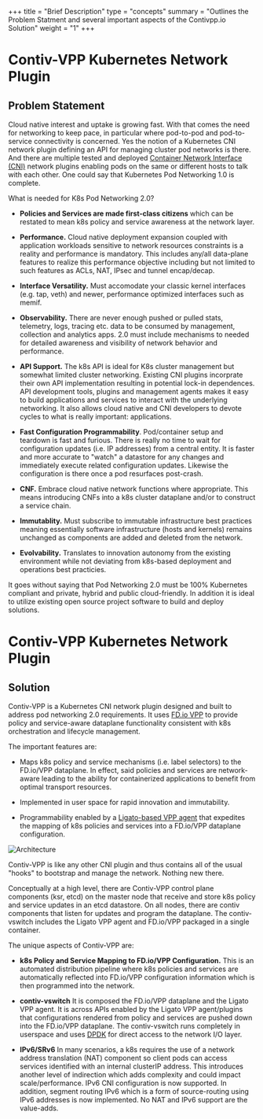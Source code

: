 +++
title = "Brief Description"
type = "concepts"
summary = "Outlines the Problem Statment and several important aspects of the Contivpp.io Solution"
weight = "1"
+++



# Contiv-VPP Kubernetes Network Plugin


## Problem Statement

Cloud native interest and uptake is growing fast. With that comes the need for networking to keep pace, in particular where pod-to-pod and pod-to-service connectivity is concerned. Yes the notion of a Kubernetes CNI network plugin defining an API for managing cluster pod networks is there. And there are multiple tested and deployed [Container Network Interface (CNI)](https://kubernetes.io/docs/concepts/extend-kubernetes/compute-storage-net/network-plugins/) network plugins enabling pods on the same or different hosts to talk with each other. One could say that Kubernetes Pod Networking 1.0 is complete.

What is needed for K8s Pod Networking 2.0?

- __Policies and Services are made first-class citizens__ which can be restated to mean k8s policy and service awareness at the network layer.

- __Performance.__ Cloud native deployment expansion coupled with application workloads sensitive to network resources constraints is a reality and performance is mandatory. This includes any/all data-plane features to realize this performance objective including but not limited to such features as ACLs, NAT, IPsec and tunnel encap/decap.

- __Interface Versatility.__ Must accomodate your classic kernel interfaces (e.g. tap, veth) and newer, performance optimized interfaces such as memif.  

- __Observability.__ There are never enough pushed or pulled stats, telemetry, logs, tracing etc. data to be consumed by management, collection and analytics apps. 2.0 must include mechanisms to needed for detailed awareness and visibility of network behavior and performance.  

- __API Support.__ The k8s API is ideal for K8s cluster management but somewhat limited cluster networking. Existing CNI plugins incorprate their own API implementation resulting in potential lock-in dependences. API development tools, plugins and management agents makes it easy to build applications and services to interact with the underlying networking. It also allows cloud native and CNI developers to devote cycles to what is really important: applications.

- __Fast Configuration Programmability__. Pod/container setup and teardown is fast and furious. There is really no time to wait for configuration updates (i.e. IP addresses) from a central entity. It is faster and more accurate to "watch" a datastore for any changes and immediately execute related configuration updates. Likewise the configuration is there once a pod resurfaces post-crash.

- __CNF.__ Embrace cloud native network functions where appropriate. This means introducing CNFs into a k8s cluster dataplane and/or to construct a service chain. 

- __Immutablity.__ Must subscribe to immutable infrastructure best practices meaning essentially software infrastructure (hosts and kernels) remains unchanged as components are added and deleted from the network.         

- __Evolvability.__ Translates to innovation autonomy from the existing environment while not deviating from k8s-based deployment and operations best practicies.


It goes without saying that Pod Networking 2.0 must be 100% Kubernetes compliant and private, hybrid and public cloud-friendly. In addition it is ideal to utilize existing open source project software to build and deploy solutions. 

# Contiv-VPP Kubernetes Network Plugin

##  Solution       

 Contiv-VPP is a Kubernetes CNI network plugin designed and built to address pod networking 2.0 requirements. It uses [FD.io VPP](https://fd.io/) to provide policy and service-aware dataplane functionality consistent with k8s orchestration and lifecycle management.

 The important features are:

- Maps k8s policy and service mechanisms (i.e. label selectors) to the FD.io/VPP dataplane. In effect, said policies and services are network-aware leading to the ability for containerized applications to benefit from optimal transport resources. 

- Implemented in user space for rapid innovation and immutability.

- Programmability enabled by a [Ligato-based VPP agent](https://ligato.io) that expedites the mapping of k8s policies and services into a FD.io/VPP dataplane configuration.   


![ Architecture](/img/what-is-contiv-vpp/contivpp-overview-pict4.png)

Contiv-VPP is like any other CNI plugin and thus contains all of the usual "hooks" to bootstrap and manage the network. Nothing new there. 

Conceptually at a high level, there are Contiv-VPP control plane components (ksr, etcd) on the master node that receive and store k8s policy and service updates in an etcd datastore. On all nodes, there are contiv components that listen for updates and program the dataplane. The contiv-vswitch includes the Ligato VPP agent and FD.io/VPP packaged in a single container.

The unique aspects of Contiv-VPP are:

* __k8s Policy and Service Mapping to FD.io/VPP Configuration.__ This is an automated distribution pipeline where k8s policies and services are automatically reflected into FD.io/VPP configuration information which is then programmed into the network.    

* __contiv-vswitch__ It is composed the FD.io/VPP dataplane and the Ligato VPP agent. It is across APIs enabled by the Ligato VPP agent/plugins that configurations rendered from policy and services are pushed down into the FD.io/VPP dataplane. The contiv-vswitch runs completely in userspace and uses [DPDK](https://dpdk.org/) for direct access to the network I/O layer. 

* __IPv6/SRv6__ In many scenarios, a k8s requires the use of a network address translation (NAT) component so client pods can access services identified with an internal clusterIP address. This introduces another level of indirection which adds complexity and could impact scale/performance. IPv6 CNI configuration is now supported. In addition, segment routing IPv6 which is a form of source-routing using IPv6 addresses is now implemented. No NAT and IPv6 support are the value-adds.



